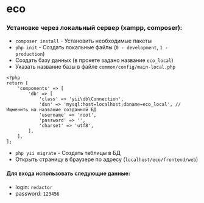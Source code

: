 # eco

### Установке через локальный сервер (xampp, composer):
- `composer install` - Установить необходимые пакеты
- `php init` - Создать локальные файлы (`0 - development`, `1 - production`) 
- Создать базу данных (в прокете задано название `eco_local`)
- Указать название базы в файле `common/config/main-local.php` 
```
<?php
return [
    'components' => [
        'db' => [
            'class' => 'yii\db\Connection',
            'dsn' => 'mysql:host=localhost;dbname=eco_local', //Ищменить на название созданной БД
            'username' => 'root',
            'password' => '',
            'charset' => 'utf8',
        ],
    ],
];
```
- `php yii migrate` - Создать таблицы в БД
- Открыть страницу в браузере по адресу (`localhost/eco/frontend/web`)

#### Для входа использовать следующие данные:
- login: `redactor`
- password: `123456`